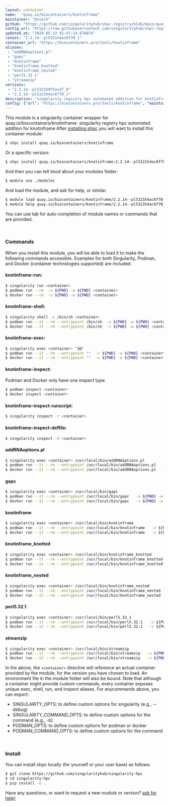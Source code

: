 ```yaml
---
layout: container
name:  "quay.io/biocontainers/knotinframe"
maintainer: "@vsoch"
github: "https://github.com/singularityhub/shpc-registry/blob/main/quay.io/biocontainers/knotinframe/container.yaml"
config_url: "https://raw.githubusercontent.com/singularityhub/shpc-registry/main/quay.io/biocontainers/knotinframe/container.yaml"
updated_at: "2024-05-23 02:47:14.676874"
latest: "2.2.14--pl5321h4ac6f70_1"
container_url: "https://biocontainers.pro/tools/knotinframe"
aliases:
 - "addRNAoptions.pl"
 - "gapc"
 - "knotinframe"
 - "knotinframe_knotted"
 - "knotinframe_nested"
 - "perl5.32.1"
 - "streamzip"
versions:
 - "2.2.14--pl5321h9f5acd7_0"
 - "2.2.14--pl5321h4ac6f70_1"
description: "singularity registry hpc automated addition for knotinframe"
config: {"url": "https://biocontainers.pro/tools/knotinframe", "maintainer": "@vsoch", "description": "singularity registry hpc automated addition for knotinframe", "latest": {"2.2.14--pl5321h4ac6f70_1": "sha256:8aa6f03fa14453064ed8f1436f187ba849cf79074eeb5464ae5416f237aacf19"}, "tags": {"2.2.14--pl5321h9f5acd7_0": "sha256:99b15a33cd982b2e72e14365fe820b883ac07228c32a941e7665894164496e9e", "2.2.14--pl5321h4ac6f70_1": "sha256:8aa6f03fa14453064ed8f1436f187ba849cf79074eeb5464ae5416f237aacf19"}, "docker": "quay.io/biocontainers/knotinframe", "aliases": {"addRNAoptions.pl": "/usr/local/bin/addRNAoptions.pl", "gapc": "/usr/local/bin/gapc", "knotinframe": "/usr/local/bin/knotinframe", "knotinframe_knotted": "/usr/local/bin/knotinframe_knotted", "knotinframe_nested": "/usr/local/bin/knotinframe_nested", "perl5.32.1": "/usr/local/bin/perl5.32.1", "streamzip": "/usr/local/bin/streamzip"}}
---
```


This module is a singularity container wrapper for quay.io/biocontainers/knotinframe.
singularity registry hpc automated addition for knotinframe
After [installing shpc](#install) you will want to install this container module:


```bash
$ shpc install quay.io/biocontainers/knotinframe
```

Or a specific version:

```bash
$ shpc install quay.io/biocontainers/knotinframe:2.2.14--pl5321h4ac6f70_1
```

And then you can tell lmod about your modules folder:

```bash
$ module use ./modules
```

And load the module, and ask for help, or similar.

```bash
$ module load quay.io/biocontainers/knotinframe/2.2.14--pl5321h4ac6f70_1
$ module help quay.io/biocontainers/knotinframe/2.2.14--pl5321h4ac6f70_1
```

You can use tab for auto-completion of module names or commands that are provided.

<br>

### Commands

When you install this module, you will be able to load it to make the following commands accessible.
Examples for both Singularity, Podman, and Docker (container technologies supported) are included.

#### knotinframe-run:

```bash
$ singularity run <container>
$ podman run --rm  -v ${PWD} -w ${PWD} <container>
$ docker run --rm  -v ${PWD} -w ${PWD} <container>
```

#### knotinframe-shell:

```bash
$ singularity shell -s /bin/sh <container>
$ podman run --it --rm --entrypoint /bin/sh  -v ${PWD} -w ${PWD} <container>
$ docker run --it --rm --entrypoint /bin/sh  -v ${PWD} -w ${PWD} <container>
```

#### knotinframe-exec:

```bash
$ singularity exec <container> "$@"
$ podman run --it --rm --entrypoint ""  -v ${PWD} -w ${PWD} <container> "$@"
$ docker run --it --rm --entrypoint ""  -v ${PWD} -w ${PWD} <container> "$@"
```

#### knotinframe-inspect:

Podman and Docker only have one inspect type.

```bash
$ podman inspect <container>
$ docker inspect <container>
```

#### knotinframe-inspect-runscript:

```bash
$ singularity inspect -r <container>
```

#### knotinframe-inspect-deffile:

```bash
$ singularity inspect -d <container>
```


#### addRNAoptions.pl

```bash
$ singularity exec <container> /usr/local/bin/addRNAoptions.pl
$ podman run --it --rm --entrypoint /usr/local/bin/addRNAoptions.pl   -v ${PWD} -w ${PWD} <container> -c " $@"
$ docker run --it --rm --entrypoint /usr/local/bin/addRNAoptions.pl   -v ${PWD} -w ${PWD} <container> -c " $@"
```


#### gapc

```bash
$ singularity exec <container> /usr/local/bin/gapc
$ podman run --it --rm --entrypoint /usr/local/bin/gapc   -v ${PWD} -w ${PWD} <container> -c " $@"
$ docker run --it --rm --entrypoint /usr/local/bin/gapc   -v ${PWD} -w ${PWD} <container> -c " $@"
```


#### knotinframe

```bash
$ singularity exec <container> /usr/local/bin/knotinframe
$ podman run --it --rm --entrypoint /usr/local/bin/knotinframe   -v ${PWD} -w ${PWD} <container> -c " $@"
$ docker run --it --rm --entrypoint /usr/local/bin/knotinframe   -v ${PWD} -w ${PWD} <container> -c " $@"
```


#### knotinframe_knotted

```bash
$ singularity exec <container> /usr/local/bin/knotinframe_knotted
$ podman run --it --rm --entrypoint /usr/local/bin/knotinframe_knotted   -v ${PWD} -w ${PWD} <container> -c " $@"
$ docker run --it --rm --entrypoint /usr/local/bin/knotinframe_knotted   -v ${PWD} -w ${PWD} <container> -c " $@"
```


#### knotinframe_nested

```bash
$ singularity exec <container> /usr/local/bin/knotinframe_nested
$ podman run --it --rm --entrypoint /usr/local/bin/knotinframe_nested   -v ${PWD} -w ${PWD} <container> -c " $@"
$ docker run --it --rm --entrypoint /usr/local/bin/knotinframe_nested   -v ${PWD} -w ${PWD} <container> -c " $@"
```


#### perl5.32.1

```bash
$ singularity exec <container> /usr/local/bin/perl5.32.1
$ podman run --it --rm --entrypoint /usr/local/bin/perl5.32.1   -v ${PWD} -w ${PWD} <container> -c " $@"
$ docker run --it --rm --entrypoint /usr/local/bin/perl5.32.1   -v ${PWD} -w ${PWD} <container> -c " $@"
```


#### streamzip

```bash
$ singularity exec <container> /usr/local/bin/streamzip
$ podman run --it --rm --entrypoint /usr/local/bin/streamzip   -v ${PWD} -w ${PWD} <container> -c " $@"
$ docker run --it --rm --entrypoint /usr/local/bin/streamzip   -v ${PWD} -w ${PWD} <container> -c " $@"
```



In the above, the `<container>` directive will reference an actual container provided
by the module, for the version you have chosen to load. An environment file in the
module folder will also be bound. Note that although a container
might provide custom commands, every container exposes unique exec, shell, run, and
inspect aliases. For anycommands above, you can export:

 - SINGULARITY_OPTS: to define custom options for singularity (e.g., --debug)
 - SINGULARITY_COMMAND_OPTS: to define custom options for the command (e.g., -b)
 - PODMAN_OPTS: to define custom options for podman or docker
 - PODMAN_COMMAND_OPTS: to define custom options for the command

<br>

### Install

You can install shpc locally (for yourself or your user base) as follows:

```bash
$ git clone https://github.com/singularityhub/singularity-hpc
$ cd singularity-hpc
$ pip install -e .
```

Have any questions, or want to request a new module or version? [ask for help!](https://github.com/singularityhub/singularity-hpc/issues)